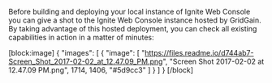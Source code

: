 Before building and deploying your local instance of Ignite Web Console you can give a shot to the Ignite Web Console instance hosted by GridGain. By taking advantage of this hosted deployment, you can check all existing capabilities in action in a matter of minutes:
  
[block:image]
{
  "images": [
    {
      "image": [
        "https://files.readme.io/d744ab7-Screen_Shot_2017-02-02_at_12.47.09_PM.png",
        "Screen Shot 2017-02-02 at 12.47.09 PM.png",
        1714,
        1406,
        "#5d9cc3"
      ]
    }
  ]
}
[/block]